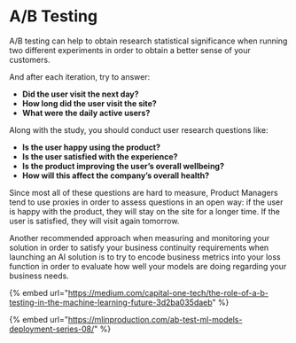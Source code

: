 # A/B Testing

A/B testing can help to obtain research statistical significance when running two different experiments in order to obtain a better sense of your customers.

And after each iteration, try to answer:

* **Did the user visit the next day?**
* **How long did the user visit the site?**
* **What were the daily active users?**

Along with the study, you should conduct user research questions like:

* **Is the user happy using the product?**
* **Is the user satisfied with the experience?**
* **Is the product improving the user’s overall well­being?**
* **How will this affect the company’s overall health?**

Since most all of these questions are hard to measure, Product Managers tend to use proxies in order to assess questions in an open way: if the user is happy with the product, they will stay on the site for a longer time. If the user is satisfied, they will visit again tomorrow.

Another recommended approach when measuring and monitoring your solution in order to satisfy your business continuity requirements when launching an AI solution is to try to encode business metrics into your loss function in order to evaluate how well your models are doing regarding your business needs.

{% embed url="https://medium.com/capital-one-tech/the-role-of-a-b-testing-in-the-machine-learning-future-3d2ba035daeb" %}

{% embed url="https://mlinproduction.com/ab-test-ml-models-deployment-series-08/" %}

